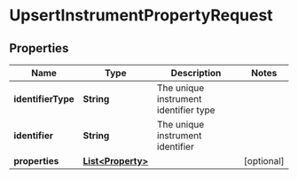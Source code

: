 

# UpsertInstrumentPropertyRequest

## Properties

Name | Type | Description | Notes
------------ | ------------- | ------------- | -------------
**identifierType** | **String** | The unique instrument identifier type | 
**identifier** | **String** | The unique instrument identifier | 
**properties** | [**List&lt;Property&gt;**](Property.md) |  |  [optional]



